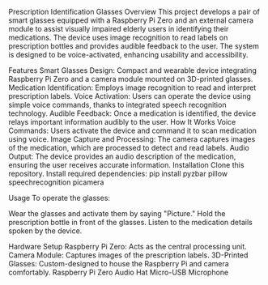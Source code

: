 Prescription Identification Glasses
Overview
This project develops a pair of smart glasses equipped with a Raspberry Pi Zero and an external camera module to assist visually impaired elderly users in identifying their medications. The device uses image recognition to read labels on prescription bottles and provides audible feedback to the user. The system is designed to be voice-activated, enhancing usability and accessibility.

Features
Smart Glasses Design: Compact and wearable device integrating Raspberry Pi Zero and a camera module mounted on 3D-printed glasses.
Medication Identification: Employs image recognition to read and interpret prescription labels.
Voice Activation: Users can operate the device using simple voice commands, thanks to integrated speech recognition technology.
Audible Feedback: Once a medication is identified, the device relays important information audibly to the user.
How It Works
Voice Commands: Users activate the device and command it to scan medication using voice.
Image Capture and Processing: The camera captures images of the medication, which are processed to detect and read labels.
Audio Output: The device provides an audio description of the medication, ensuring the user receives accurate information.
Installation
Clone this repository.
Install required dependencies:
pip install pyzbar pillow speechrecognition picamera

Usage
To operate the glasses:

Wear the glasses and activate them by saying "Picture."
Hold the prescription bottle in front of the glasses.
Listen to the medication details spoken by the device.

Hardware Setup
Raspberry Pi Zero: Acts as the central processing unit.
Camera Module: Captures images of the prescription labels.
3D-Printed Glasses: Custom-designed to house the Raspberry Pi and camera comfortably.
Raspberry Pi Zero Audio Hat
Micro-USB Microphone
